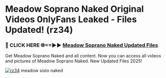 # Meadow Soprano Naked Original Videos 0nlyFans Leaked - Files Updated! (rz34)

<h3>🔴 CLICK HERE 🌐==►► <a href="https://tinyurl.com/up5wt9bj" rel="nofollow">Meadow Soprano Naked Updated Files</a></h3>

Get Meadow Soprano Naked and all content. Now you can access all videos and pictures of Meadow Soprano Naked. New Updated Files 2025!

[![rz34](https://i.imgur.com/ABiUzMV.gif)](https://tinyurl.com/up5wt9bj)
meadow sisto naked